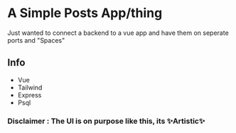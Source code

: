 # A Simple Posts App/thing

Just wanted to connect a backend to a vue app and have them on seperate ports and "Spaces"

## Info

- Vue
- Tailwind
- Express
- Psql

### Disclaimer : The UI is on purpose like this, its ✨Artistic✨
